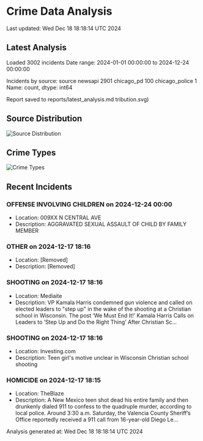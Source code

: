 # Crime Data Analysis
Last updated: Wed Dec 18 18:18:14 UTC 2024

## Latest Analysis

Loaded 3002 incidents
Date range: 2024-01-01 00:00:00 to 2024-12-24 00:00:00

Incidents by source:
source
newsapi           2901
chicago_pd         100
chicago_police       1
Name: count, dtype: int64

Report saved to reports/latest_analysis.md
tribution.svg)

## Source Distribution
![Source Distribution](images/source_distribution.svg)

## Crime Types
![Crime Types](images/crime_types.svg)

## Recent Incidents

### OFFENSE INVOLVING CHILDREN on 2024-12-24 00:00
- Location: 009XX N CENTRAL AVE
- Description: AGGRAVATED SEXUAL ASSAULT OF CHILD BY FAMILY MEMBER


### OTHER on 2024-12-17 18:16
- Location: [Removed]
- Description: [Removed]


### SHOOTING on 2024-12-17 18:16
- Location: Mediaite
- Description: VP Kamala Harris condemned gun violence and called on elected leaders to "step up" in the wake of the shooting at a Christian school in Wisconsin.
The post ‘We Must End It!’ Kamala Harris Calls on Leaders to ‘Step Up and Do the Right Thing’ After Christian Sc…


### SHOOTING on 2024-12-17 18:16
- Location: Investing.com
- Description: Teen girl's motive unclear in Wisconsin Christian school shooting


### HOMICIDE on 2024-12-17 18:15
- Location: TheBlaze
- Description: A New Mexico teen shot dead his entire family and then drunkenly dialed 911 to confess to the quadruple murder, according to local police. Around 3:30 a.m. Saturday, the Valencia County Sheriff’s Office reportedly received a 911 call from 16-year-old Diego Le…

Analysis generated at: Wed Dec 18 18:18:14 UTC 2024

